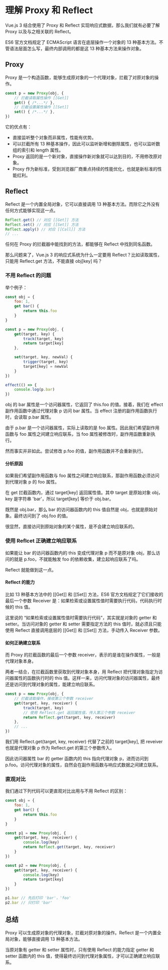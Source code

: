 # 理解 Proxy 和 Reflect
Vue.js 3 结合使用了 Proxy 和 Reflect 实现响应式数据，那么我们就有必要了解 Proxy 以及与之相关联的 Reflect。

ES6 官方文档规定了 ECMAScript 语言在底层操作一个对象的 13 种基本方法。不管语法层面怎么写，最终内部调用的都是这 13 种基本方法来操作对象。

## Proxy
Proxy 是一个构造函数，能够生成原对象的一个代理对象，拦截了对原对象的操作。
```js
const p = new Proxy(obj, {
    // 拦截读取属性操作 [[Get]]
    get() { /*...*/ },
    // 拦截设置属性操作 [[Set]]
    set() { /*...*/ },
})
```

它的优点有：
* 直接监听整个对象而非属性，性能有优势。
* 可以拦截所有 13 种基本操作，因此可以监听新增和删除属性，也可以监听数组的索引和 length 属性。
* Proxy 返回的是一个新对象，直接操作新对象就可以达到目的，不用修改原对象。
* Proxy 作为新标准，受到浏览器厂商重点持续的性能优化，也就是新标准的性能红利。

## Reflect
Reflect 是一个内置全局对象，它可以直接调用 13 种基本方法。而除它之外没有任何方式能够实现这一点。
```js
Reflect.get() // 对应 [[Get]] 方法
Reflect.set() // 对应 [[Set]] 方法
Reflect.apply() // 对应 [[Call]] 方法
// ...
```

任何在 Proxy 的拦截器中能找到的方法，都能够在 Reflect 中找到同名函数。

那么问题来了，Vue.js 3 的响应式系统为什么一定要用 Reflect？比如读取属性，只能用 Reflect.get 方法，不能直接 obj[key] 吗？

### 不用 Reflect 的问题
举个例子：
```js
const obj = {
    foo: 1,
    get bar() {
        return this.foo
    }
}

const p = new Proxy(obj, {
    get(target, key) {
        track(target, key)
        return target[key]
    },

    set(target, key, newVal) {
        trigger(target, key)
        target[key] = newVal
    }
})

effect(() => {
    console.log(p.bar)
})
```
obj 的 bar 属性是一个访问器属性，它返回了 this.foo 的值。接着，我们在 effect 副作用函数中通过代理对象 p 访问 bar 属性。当 effect 注册的副作用函数执行时，会读取 p.bar 属性。

由于 p.bar 是一个访问器属性，实际上读取的是 foo 属性。因此我们希望副作用函数与 foo 属性之间建立响应联系，当 foo 属性被修改时，副作用函数重新执行。

然而事实并非如此。尝试修改 p.foo 的值，副作用函数并不会重新执行。

#### 分析原因
如果我们希望副作用函数与 foo 属性之间建立响应联系，那副作用函数必须访问到代理对象 p 的 foo 属性。

在 get 拦截函数内，通过 target[key] 返回属性值。其中 target 是原始对象 obj，key 是字符串 'bar'，所以 target[key] 等价于 obj.bar。

既然是 obj.bar，那么 bar 的访问器函数内的 this 值自然是 obj，也就是原始对象。最终访问到了 obj.foo 的值。

很显然，直接访问到原始对象的某个属性，是不会建立响应联系的。

### 使用 Reflcet 正确建立响应联系
如果能让 bar 的访问器函数内的 this 变成代理对象 p 而不是原对象 obj，那么访问的就是 p.foo，不就能触发 foo 的依赖收集，建立起响应联系了吗。

Reflect 就能做到这一点。

#### Reflect 的能力
比如 13 种基本方法中的 [[Get]] 和 [[Set]] 方法，ES6 官方文档规定了它们接收的最后一个参数 Receiver 是：如果检索或设置属性值时需要执行代码，代码执行时候的 this 值。

这里说的 “如果检索或设置属性值时需要执行代码”，其实就是对象的 getter 和 setter。当访问对象的 getter 和 setter 需要指定方法的 this 值时，就必须且只能使用 Reflect 直接调用底层的 [[Get]] 和 [[Set]] 方法，手动传入 Receiver 参数。

#### 如何正确建立联系
而 Proxy 的拦截函数的最后一个参数 receiver，表示的是谁在操作属性，一般是代理对象本身。

两者一结合，在拦截函数里获取到代理对象本身，用 Reflect 把代理对象指定为访问器属性的函数执行时的 this 值。这样一来，访问代理对象的访问器属性，最终还是访问到代理对象的属性，能建立响应联系。     

```js
const p = new Proxy(obj, {
    // 拦截读取操作，接收第三个参数 receiver
    get(target, key, receiver) {
        track(target, key)
        // 使用 Reflect.get 返回属性值，传入第三个参数 receiver
        return Reflect.get(target, key, receiver)
    },
    // ...
})
```
我们用 Reflect.get(target, key, receiver) 代替了之前的 target[key], 把 reveiver 也就是代理对象 p 作为 Reflect.get 的第三个参数传入。

因此访问器属性 bar 的 getter 函数内的 this 指向代理对象 p，进而访问到 p.foo。访问代理对象的属性，自然会在副作用函数与响应式数据之间建立联系。

### 直观对比
我们通过下列代码可以更直观对比出用与不用 Reflect 的区别：
```js
const obj = {
    foo: 1,
    get bar() {
        return this.foo
    }
}

const p1 = new Proxy(obj, {
    get(target, key, receiver) {
        console.log(key)
        return Reflect.get(target, key, receiver)
    }
})

const p2 = new Proxy(obj, {
    get(target, key, receiver) {
        console.log(key)
        return target[key]
    }
})

p1.bar // 先后打印 'bar'，'foo'
p2.bar // 只打印 'bar'
```


## 总结
Proxy 可以生成原对象的代理对象，拦截对原对象的操作。Reflect 是一个内置全局对象，能够直接调用 13 种基本方法。

当原对象有 getter 和 setter 属性时，只有使用 Reflect 的能力指定 getter 和 setter 函数内的 this 值，使得最终访问到代理对象属性，才可以正确建立响应联系。